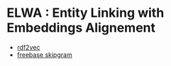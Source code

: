 # ELWA : Entity Linking with Embeddings Alignement
* [rdf2vec](http://rdf2vec.org/)
* [freebase skipgram](https://drive.google.com/u/0/uc?id=0B7XkCwpI5KDYeFdmcVltWkhtbmM&export=download)